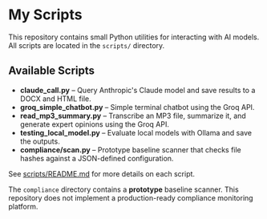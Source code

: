 # My Scripts

This repository contains small Python utilities for interacting with AI models.
All scripts are located in the `scripts/` directory.

## Available Scripts

- **claude_call.py** – Query Anthropic's Claude model and save results to a DOCX
  and HTML file.
- **groq_simple_chatbot.py** – Simple terminal chatbot using the Groq API.
- **read_mp3_summary.py** – Transcribe an MP3 file, summarize it, and generate
  expert opinions using the Groq API.
- **testing_local_model.py** – Evaluate local models with Ollama and save the
  outputs.
- **compliance/scan.py** – Prototype baseline scanner that checks file hashes
  against a JSON-defined configuration.

See [scripts/README.md](scripts/README.md) for more details on each script.

The `compliance` directory contains a **prototype** baseline scanner. This
repository does not implement a production-ready compliance monitoring
platform.
